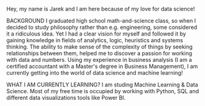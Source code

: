 Hey, my name is Jarek and I am here because of my love for data science!

BACKGROUND
I graduated high school math-and-science class, so when I decided to study philosophy rather than e.g. engineering, some considered it a ridiculous idea. Yet I had a clear vision for myself and followed it by gaining knowledge in fields of analytics, logic, heuristics and systems thinking. The ability to make sense of the complexity of things by seeking relationships between them, helped me to discover a passion for working with data and numbers. Using my experience in business analysis (I am a certified accountant with a Master's degree in Business Management), I am currently getting into the world of data science and machine learning!

WHAT I AM CURRENTLY LEARNING?
I am studing Machine Learning & Data Science. Most of my free time is occupied by working with Python, SQL and different data visualizations tools like Power BI.

<!---
jarsonX/jarsonX is a ✨ special ✨ repository because its `README.md` (this file) appears on your GitHub profile.
You can click the Preview link to take a look at your changes.
--->
